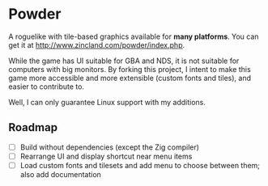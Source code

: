 # Powder

A roguelike with tile-based graphics available for **many platforms**. You can get it at http://www.zincland.com/powder/index.php.

While the game has UI suitable for GBA and NDS, it is not suitable for computers with big monitors. By forking this project, I intent to make this game more accessible and more extensible (custom fonts and tiles), and easier to contribute to.

Well, I can only guarantee Linux support with my additions.

## Roadmap

- [ ] Build without dependencies (except the Zig compiler)
- [ ] Rearrange UI and display shortcut near menu items
- [ ] Load custom fonts and tilesets and add menu to choose between them; also add documentation

